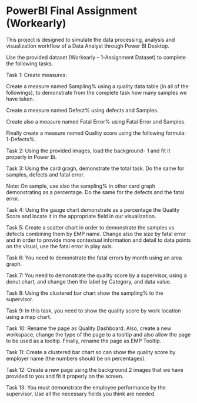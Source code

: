 # PowerBI Final Assignment (Workearly)

This project is designed to simulate the data processing, analysis and visualization workflow of a Data Analyst through Power BI Desktop.

Use the provided dataset (Workearly – 1-Assignment Dataset) to complete the following tasks.

Task 1: Create measures:
 
Create a measure named Sampling% using a quality data table (in all of the followings), to demonstrate from the complete task how many samples we have taken.
 
Create a measure named Defect% using defects and Samples.
 
Create also a measure named Fatal Error% using Fatal Error and Samples.
 
Finally create a measure named Quality score using the following formula: 1-Defects%. 
 
Task 2: Using the provided images, load the background- 1 and fit it properly in Power Bi.
 
Task 3: Using the card gragh, demonstrate the total task. Do the same for samples, defects and fatal error.
 
Note: On sample, use also the sampling% in other card graph demonstrating as a percentage. Do the same for the defects and the fatal error.
 
Task 4: Using the gauge chart demonstrate as a percentage the Quality Score and locate it in the appropriate field in our visualization.

Task 5: Create a scatter chart in order to demonstrate the samples vs defects combining them by EMP name. Change also the size by fatal error and in order to provide more contextual information and detail to data points on the visual, use the fatal error in play axis.
 
Task 6: You need to demonstrate the fatal errors by month using an area graph.
 
Task 7: You need to demonstrate the quality score by a supervisor, using a donut chart, and change then the label by Category, and data value.

Task 8: Using the clustered bar chart show the sampling% to the supervisor.  

Task 9:  In this task, you need to show the quality score by work location using a map chart.
 
Task 10: Rename the page as Quality Dashboard. Also, create a new workspace, change the type of the page to a tooltip and also allow the page to be used as a tooltip.
Finally, rename the page as EMP Tooltip.
 
Task 11: Create a clustered bar chart so can show the quality score by employer name (the numbers should be on percentages).

Task 12: Create a new page using the background 2 images that we have provided to you and fit it properly on the screen.

Task 13:  You must demonstrate the employee performance by the supervisor. Use all the necessary fields you think are needed.
 
